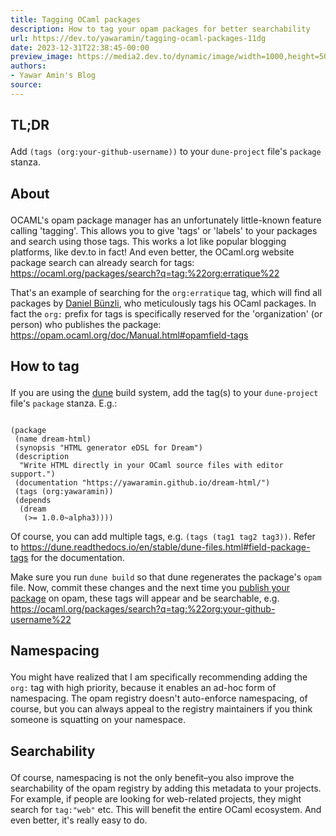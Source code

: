 ```yaml
---
title: Tagging OCaml packages
description: How to tag your opam packages for better searchability
url: https://dev.to/yawaramin/tagging-ocaml-packages-11dg
date: 2023-12-31T22:38:45-00:00
preview_image: https://media2.dev.to/dynamic/image/width=1000,height=500,fit=cover,gravity=auto,format=auto/https%3A%2F%2Fdev-to-uploads.s3.amazonaws.com%2Fuploads%2Farticles%2Frlm1xr347xxtt7q8e04d.png
authors:
- Yawar Amin's Blog
source:
---
```


<h2>
  
  
  TL;DR
</h2>

<p>Add <code>(tags (org:your-github-username))</code> to your <code>dune-project</code> file's <code>package</code> stanza.</p>

<h2>
  
  
  About
</h2>

<p>OCAML's opam package manager has an unfortunately little-known feature calling 'tagging'. This allows you to give 'tags' or 'labels' to your packages and search using those tags. This works a lot like popular blogging platforms, like dev.to in fact! And even better, the OCaml.org website package search can already search for tags: <a href="https://ocaml.org/packages/search?q=tag:%22org:erratique%22">https://ocaml.org/packages/search?q=tag:%22org:erratique%22</a></p>

<p>That's an example of searching for the <code>org:erratique</code> tag, which will find all packages by <a href="https://erratique.ch/contact.en">Daniel Bünzli</a>, who meticulously tags his OCaml packages. In fact the <code>org:</code> prefix for tags is specifically reserved for the 'organization' (or person) who publishes the package: <a href="https://opam.ocaml.org/doc/Manual.html#opamfield-tags">https://opam.ocaml.org/doc/Manual.html#opamfield-tags</a></p>

<h2>
  
  
  How to tag
</h2>

<p>If you are using the <a href="https://dune.build/">dune</a> build system, add the tag(s) to your <code>dune-project</code> file's <code>package</code> stanza. E.g.:<br>
</p>

<div class="highlight js-code-highlight">
<pre class="highlight plaintext"><code>
(package
 (name dream-html)
 (synopsis "HTML generator eDSL for Dream")
 (description
  "Write HTML directly in your OCaml source files with editor support.")
 (documentation "https://yawaramin.github.io/dream-html/")
 (tags (org:yawaramin))
 (depends
  (dream
   (&gt;= 1.0.0~alpha3))))
</code></pre>

</div>



<p>Of course, you can add multiple tags, e.g. <code>(tags (tag1 tag2 tag3))</code>. Refer to <a href="https://dune.readthedocs.io/en/stable/dune-files.html#field-package-tags">https://dune.readthedocs.io/en/stable/dune-files.html#field-package-tags</a> for the documentation.</p>

<p>Make sure you run <code>dune build</code> so that dune regenerates the package's <code>opam</code> file. Now, commit these changes and the next time you <a href="https://ocaml.org/docs/publishing-packages-w-dune">publish your package</a> on opam, these tags will appear and be searchable, e.g. <a href="https://ocaml.org/packages/search?q=tag:%22org:your-github-username%22">https://ocaml.org/packages/search?q=tag:%22org:your-github-username%22</a></p>

<h2>
  
  
  Namespacing
</h2>

<p>You might have realized that I am specifically recommending adding the <code>org:</code> tag with high priority, because it enables an ad-hoc form of namespacing. The opam registry doesn't auto-enforce namespacing, of course, but you can always appeal to the registry maintainers if you think someone is squatting on your namespace.</p>

<h2>
  
  
  Searchability
</h2>

<p>Of course, namespacing is not the only benefit–you also improve the searchability of the opam registry by adding this metadata to your projects. For example, if people are looking for web-related projects, they might search for <code>tag:"web"</code> etc. This will benefit the entire OCaml ecosystem. And even better, it's really easy to do.</p>



